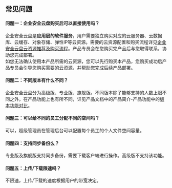 ## 常见问题
#### 问题一：企业安全云盘购买后可以直接使用吗？

企业安全云盘是**应用层的软件服务**，用户需要独立购买对应的云服务器、云数据库、云缓存、对象存储、弹性IP等云资源。需要的云资源配置和购买流程详见[企业安全云盘云资源推荐及购买流程](../Guideline/Source.md)。产品专员会在您购买完产品后与您取得联系，协助您完成部署。<br>
如您无法确认使用本产品所需的云资源，您可以先行购买本产品，您购买成功后产品专员会引导您购买需要的云资源，并帮助您完成后续产品部署。

#### 问题二：不同版本有什么不同？

企业安全云盘分为高级版、专业版、旗舰版。不同版本除了能够支持的人数上限不同之外，在产品功能上也有所不同，详见产品文档中的产品简介-产品功能中的[版本功能对比](../Introduction/Functions.md)。

#### 问题三：可以给不同的员工分配不同的空间吗？

可以，超级管理员在管理后台可以配置每个员工的个人文件空间容量。

#### 问题四：支持同步备份么？

专业版及旗舰版支持同步备份，需要下载客户端进行操作。高级版不支持该功能。

#### 问题五：上传/下载限速吗？

不限速，上传/下载的速度根据用户的带宽决定。
